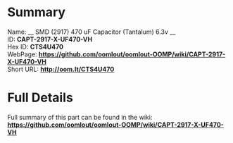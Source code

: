 
Summary
=================
  
Name: __ SMD (2917) 470 uF Capacitor (Tantalum) 6.3v __    
ID: __CAPT-2917-X-UF470-VH__   
Hex ID: __CTS4U470__   
WebPage: __https://github.com/oomlout/oomlout-OOMP/wiki/CAPT-2917-X-UF470-VH__   
Short URL: __http://oom.lt/CTS4U470__   

Full Details
==========================
Full summary of this part can be found in the wiki:   
__https://github.com/oomlout/oomlout-OOMP/wiki/CAPT-2917-X-UF470-VH__    

